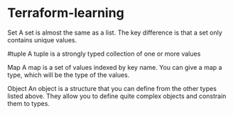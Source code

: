 # Terraform-learning

Set
A set is almost the same as a list. The key difference is that a set only contains unique values.

#tuple
A tuple is a strongly typed collection of one or more values

Map
A map is a set of values indexed by key name. You can give a map a type, which will be the type of the values.

Object
An object is a structure that you can define from the other types listed above. They allow you to define quite complex objects and constrain them to types. 
